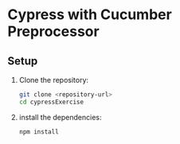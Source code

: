 # Cypress with Cucumber Preprocessor

## Setup

1. Clone the repository:
   ```bash
   git clone <repository-url>
   cd cypressExercise
   
2. install the dependencies:
      ```bash
      npm install
